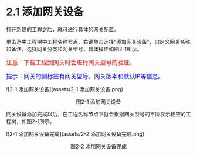 # 2.1 添加网关设备

打开新建的工程之后，就可进行具体的网关配置。 

单击选中工程树中工程名称节点，右键单击选择“添加网关设备”，自定义网关名称和备注，选择网关分类和网关型号，具体操作如图2-1所示。 

<font color=red size=3>注意：下载工程到网关时会进行网关型号的验证。</font>

<font color=blue size=3>提示：网关的侧标签有网关型号、网关版本和默认IP等信息。</font>

![2-1 添加网关设备](assets/2-1 添加网关设备.png)

<center>图2-1 添加网关设备</center>



网关设备添加完成以后，在工程名称节点下就会根据网关型号的不同显示相应的工程树，如图2-1所示。

![2-1 添加网关设备完成](assets/2-2 添加网关设备完成.png)

<center>图2-2 添加网关设备完成</center>

